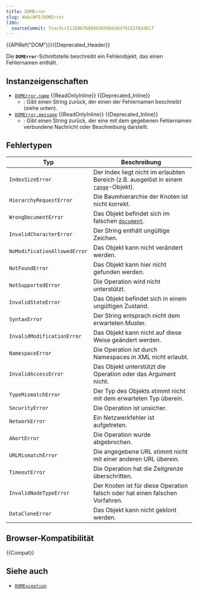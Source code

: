 ```yaml
---
title: DOMError
slug: Web/API/DOMError
l10n:
  sourceCommit: 7cac5cc51350b7688903656bb36d79152f82d01f
---
```


{{APIRef("DOM")}}{{Deprecated_Header}}

Die **`DOMError`**-Schnittstelle beschreibt ein Fehlerobjekt, das einen Fehlernamen enthält.

## Instanzeigenschaften

- [`DOMError.name`](/de/docs/Web/API/DOMError/name) {{ReadOnlyInline}} {{Deprecated_Inline}}
  - : Gibt einen String zurück, der einen der Fehlernamen beschreibt (siehe unten).
- [`DOMError.message`](/de/docs/Web/API/DOMError/message) {{ReadOnlyInline}} {{Deprecated_Inline}}
  - : Gibt einen String zurück, der eine mit dem gegebenen Fehlernamen verbundene Nachricht oder Beschreibung darstellt.

## Fehlertypen

| Typ                          | Beschreibung                                                                                                   |
| ---------------------------- | -------------------------------------------------------------------------------------------------------------- |
| `IndexSizeError`             | Der Index liegt nicht im erlaubten Bereich (z.B. ausgelöst in einem [`range`](/de/docs/Web/API/Range)-Objekt). |
| `HierarchyRequestError`      | Die Baumhierarchie der Knoten ist nicht korrekt.                                                               |
| `WrongDocumentError`         | Das Objekt befindet sich im falschen [`document`](/de/docs/Web/API/Document).                                  |
| `InvalidCharacterError`      | Der String enthält ungültige Zeichen.                                                                          |
| `NoModificationAllowedError` | Das Objekt kann nicht verändert werden.                                                                        |
| `NotFoundError`              | Das Objekt kann hier nicht gefunden werden.                                                                    |
| `NotSupportedError`          | Die Operation wird nicht unterstützt.                                                                          |
| `InvalidStateError`          | Das Objekt befindet sich in einem ungültigen Zustand.                                                          |
| `SyntaxError`                | Der String entsprach nicht dem erwarteten Muster.                                                              |
| `InvalidModificationError`   | Das Objekt kann nicht auf diese Weise geändert werden.                                                         |
| `NamespaceError`             | Die Operation ist durch Namespaces in XML nicht erlaubt.                                                       |
| `InvalidAccessError`         | Das Objekt unterstützt die Operation oder das Argument nicht.                                                  |
| `TypeMismatchError`          | Der Typ des Objekts stimmt nicht mit dem erwarteten Typ überein.                                               |
| `SecurityError`              | Die Operation ist unsicher.                                                                                    |
| `NetworkError`               | Ein Netzwerkfehler ist aufgetreten.                                                                            |
| `AbortError`                 | Die Operation wurde abgebrochen.                                                                               |
| `URLMismatchError`           | Die angegebene URL stimmt nicht mit einer anderen URL überein.                                                 |
| `TimeoutError`               | Die Operation hat die Zeitgrenze überschritten.                                                                |
| `InvalidNodeTypeError`       | Der Knoten ist für diese Operation falsch oder hat einen falschen Vorfahren.                                   |
| `DataCloneError`             | Das Objekt kann nicht geklont werden.                                                                          |

## Browser-Kompatibilität

{{Compat}}

## Siehe auch

- [`DOMException`](/de/docs/Web/API/DOMException)

